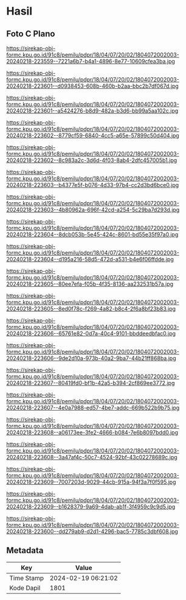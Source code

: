 # Hasil

## Foto C Plano

https://sirekap-obj-formc.kpu.go.id/91c8/pemilu/pdpr/18/04/07/20/02/1804072002003-20240218-223559--7221a6b7-b4a1-4896-8e77-10609cfea3ba.jpg

https://sirekap-obj-formc.kpu.go.id/91c8/pemilu/pdpr/18/04/07/20/02/1804072002003-20240218-223601--d0938453-608b-460b-b2aa-bbc2b7df067d.jpg

https://sirekap-obj-formc.kpu.go.id/91c8/pemilu/pdpr/18/04/07/20/02/1804072002003-20240218-223601--a5424276-b8d9-482a-b3d6-bb99a5aa102c.jpg

https://sirekap-obj-formc.kpu.go.id/91c8/pemilu/pdpr/18/04/07/20/02/1804072002003-20240218-223602--8779cf59-6840-4cc5-a65e-57899c50d404.jpg

https://sirekap-obj-formc.kpu.go.id/91c8/pemilu/pdpr/18/04/07/20/02/1804072002003-20240218-223602--8c983a2c-3d6d-4f03-8ab4-2dfc457005b1.jpg

https://sirekap-obj-formc.kpu.go.id/91c8/pemilu/pdpr/18/04/07/20/02/1804072002003-20240218-223603--b4377e5f-b076-4d33-97b4-cc2d3bd6bce0.jpg

https://sirekap-obj-formc.kpu.go.id/91c8/pemilu/pdpr/18/04/07/20/02/1804072002003-20240218-223603--4b80962a-696f-42cd-a254-5c29ba7d293d.jpg

https://sirekap-obj-formc.kpu.go.id/91c8/pemilu/pdpr/18/04/07/20/02/1804072002003-20240218-223604--8dcb053b-5e45-424c-8601-bd55e35f97a0.jpg

https://sirekap-obj-formc.kpu.go.id/91c8/pemilu/pdpr/18/04/07/20/02/1804072002003-20240218-223604--d195a216-58d5-472d-a531-b4e6f06ffdde.jpg

https://sirekap-obj-formc.kpu.go.id/91c8/pemilu/pdpr/18/04/07/20/02/1804072002003-20240218-223605--80ee7efa-f05b-4f35-8136-aa232531b57a.jpg

https://sirekap-obj-formc.kpu.go.id/91c8/pemilu/pdpr/18/04/07/20/02/1804072002003-20240218-223605--8ed0f78c-f269-4a82-b8c4-2f6a8bf23b83.jpg

https://sirekap-obj-formc.kpu.go.id/91c8/pemilu/pdpr/18/04/07/20/02/1804072002003-20240218-223606--65761e82-0d7a-40c4-9101-bbddeedbfac0.jpg

https://sirekap-obj-formc.kpu.go.id/91c8/pemilu/pdpr/18/04/07/20/02/1804072002003-20240218-223606--9de2d10a-973b-40a2-9ba7-44b21ff868ba.jpg

https://sirekap-obj-formc.kpu.go.id/91c8/pemilu/pdpr/18/04/07/20/02/1804072002003-20240218-223607--80419fd0-bf1b-42a5-b394-2cf869ee3772.jpg

https://sirekap-obj-formc.kpu.go.id/91c8/pemilu/pdpr/18/04/07/20/02/1804072002003-20240218-223607--4e0a7988-ed57-4be7-addc-669b522b9b75.jpg

https://sirekap-obj-formc.kpu.go.id/91c8/pemilu/pdpr/18/04/07/20/02/1804072002003-20240218-223608--a06173ee-3fe2-4666-b084-7e6b8097bdd0.jpg

https://sirekap-obj-formc.kpu.go.id/91c8/pemilu/pdpr/18/04/07/20/02/1804072002003-20240218-223608--3a47af4c-50c7-4524-92bf-43c02278689c.jpg

https://sirekap-obj-formc.kpu.go.id/91c8/pemilu/pdpr/18/04/07/20/02/1804072002003-20240218-223609--7007203d-9029-44cb-915a-94f3a7f0f595.jpg

https://sirekap-obj-formc.kpu.go.id/91c8/pemilu/pdpr/18/04/07/20/02/1804072002003-20240218-223609--b1628379-9a69-4dab-ab1f-3f4959c9c9d5.jpg

https://sirekap-obj-formc.kpu.go.id/91c8/pemilu/pdpr/18/04/07/20/02/1804072002003-20240218-223600--dd279ab9-d2d1-4296-bac5-7785c3dbf608.jpg


## Metadata

| Key        | Value               |
| ---------- | ------------------- |
| Time Stamp | 2024-02-19 06:21:02 |
| Kode Dapil | 1801                |



